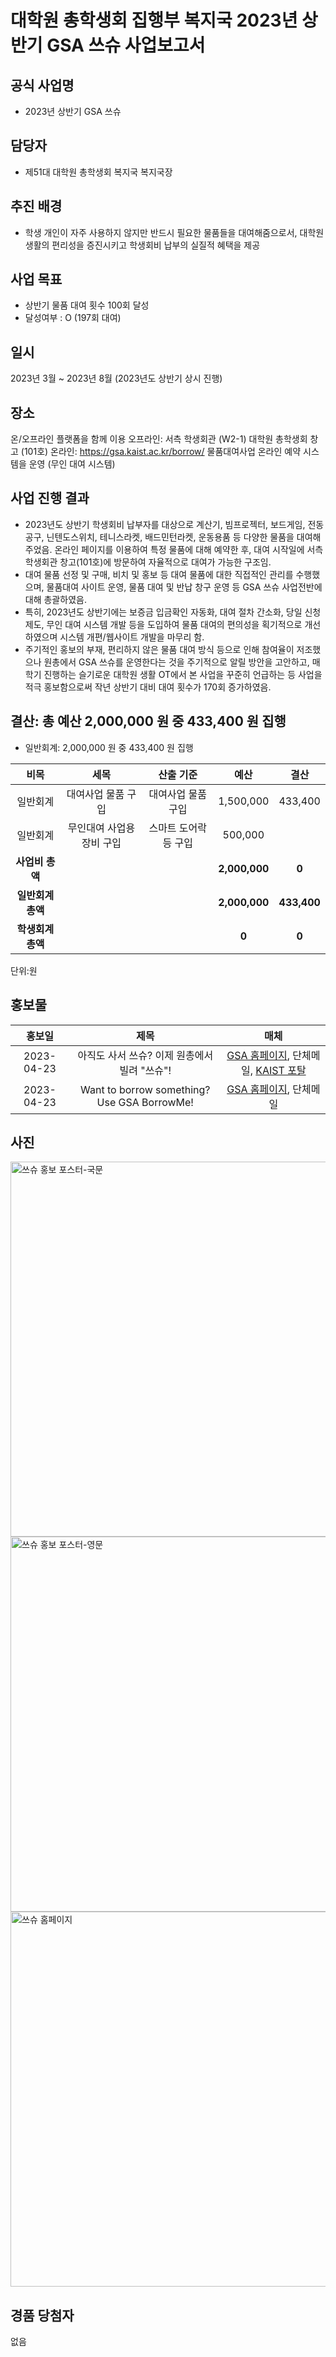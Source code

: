 대학원 총학생회 집행부 복지국 2023년 상반기 GSA 쓰슈 사업보고서
===

## 공식 사업명
- 2023년 상반기 GSA 쓰슈

## 담당자
- 제51대 대학원 총학생회 복지국 복지국장

## 추진 배경
- 학생 개인이 자주 사용하지 않지만 반드시 필요한 물품들을 대여해줌으로서, 대학원 생활의 편리성을 증진시키고 학생회비 납부의 실질적 혜택을 제공

## 사업 목표
- 상반기 물품 대여 횟수 100회 달성
- 달성여부 : O (197회 대여)

## 일시
2023년 3월 ~ 2023년 8월 (2023년도 상반기 상시 진행)

## 장소
온/오프라인 플랫폼을 함께 이용
오프라인: 서측 학생회관 (W2-1) 대학원 총학생회 창고 (101호)
온라인: https://gsa.kaist.ac.kr/borrow/ 물품대여사업 온라인 예약 시스템을 운영 (무인 대여 시스템)

## 사업 진행 결과
- 2023년도 상반기 학생회비 납부자를 대상으로 계산기, 빔프로젝터, 보드게임, 전동공구, 닌텐도스위치, 테니스라켓, 배드민턴라켓, 운동용품 등 다양한 물품을 대여해 주었음. 온라인 페이지를 이용하여 특정 물품에 대해 예약한 후, 대여 시작일에 서측 학생회관 창고(101호)에 방문하여 자율적으로 대여가 가능한 구조임.
- 대여 물품 선정 및 구매, 비치 및 홍보 등 대여 물품에 대한 직접적인 관리를 수행했으며, 물품대여 사이트 운영, 물품 대여 및 반납 창구 운영 등 GSA 쓰슈 사업전반에 대해 총괄하였음.
- 특히, 2023년도 상반기에는 보증금 입금확인 자동화, 대여 절차 간소화, 당일 신청 제도, 무인 대여 시스템 개발 등을 도입하여 물품 대여의 편의성을 획기적으로 개선하였으며 시스템 개편/웹사이트 개발을 마무리 함. 
- 주기적인 홍보의 부재, 편리하지 않은 물품 대여 방식 등으로 인해 참여율이 저조했으나 원총에서 GSA 쓰슈를 운영한다는 것을 주기적으로 알릴 방안을 고안하고, 매 학기 진행하는 슬기로운 대학원 생활 OT에서 본 사업을 꾸준히 언급하는 등 사업을 적극 홍보함으로써 작년 상반기 대비 대여 횟수가 170회 증가하였음. 

## 결산: 총 예산 2,000,000 원 중 433,400 원 집행

- 일반회계: 2,000,000 원 중 433,400 원 집행

|  **비목** |   **세목**   | **산출 기준** | **예산** | **결산** |
|:----------:|:------------:|:--------:|:--------:|:--------:|
|일반회계| 대여사업 물품 구입  | 대여사업 물품 구입  | 1,500,000 | 433,400 |
|일반회계| 무인대여 사업용 장비 구입 | 스마트 도어락 등 구입 | 500,000 | | 
|   **사업비 총액**  |        |        | **2,000,000** | **0** |
|   **일반회계 총액**  |        |        | **2,000,000** | **433,400** |
|   **학생회계 총액**  |         |       |**0** | **0** |

단위:원 

## 홍보물

|  **홍보일** |   **제목**   | **매체** |
|:----------:|:------------:|:--------:|
|2023-04-23|아직도 사서 쓰슈? 이제 원총에서 빌려 "쓰슈"!|[GSA 홈페이지](https://gsa.kaist.ac.kr/notice/221422?page=2), 단체메일, [KAIST 포탈](https://portal.kaist.ac.kr/ennotice/student_notice/11682301851317)|
|2023-04-23|Want to borrow something? Use GSA BorrowMe!|[GSA 홈페이지](https://gsa.kaist.ac.kr/notice/221421?page=2), 단체메일|

## 사진

<img src="../../resource/쓰슈-1.jpg" width="600px" title="쓰슈 홍보 포스터-국문"/>
<img src="../../resource/쓰슈-2.jpg" width="600px" title="쓰슈 홍보 포스터-영문"/>
<img src="../../resource/쓰슈-3.jpg" width="600px" title="쓰슈 홈페이지"/>

## 경품 당첨자
없음
